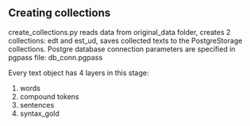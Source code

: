 ## Creating collections

create_collections.py reads data from original_data folder, creates 2 collections: edt and est_ud, saves collected 
texts to the PostgreStorage collections. Postgre database connection parameters are specified in pgpass file: db_conn.pgpass<br>

Every text object has 4 layers in this stage: <br>
1) words <br>
2) compound tokens <br>
3) sentences <br>
4) syntax_gold <br> 



